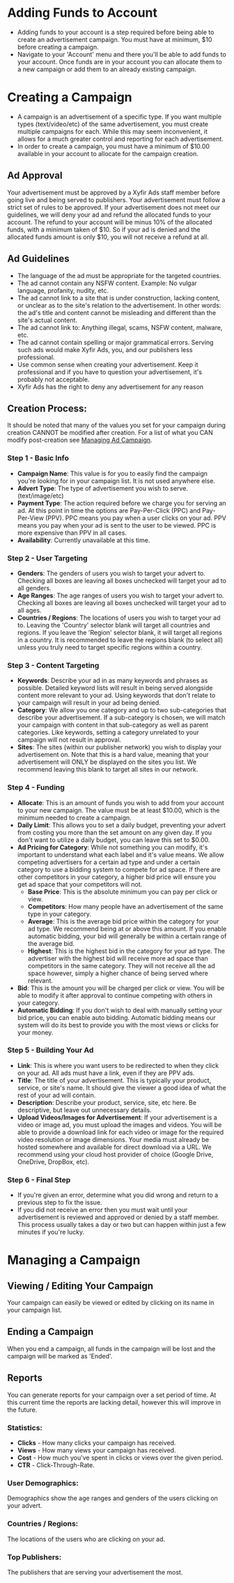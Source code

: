 # Adding Funds to Account
- Adding funds to your account is a step required before being able to create an advertisement campaign. You must have at minimum, $10 before creating a campaign.
- Navigate to your 'Account' menu and there you'll be able to add funds to your account. Once funds are in your account you can allocate them to a new campaign or add them to an already existing campaign.

# Creating a Campaign
- A campaign is an advertisement of a specific type. If you want multiple types (text/video/etc) of the same advertisement, you must create multiple campaigns for each. While this may seem inconvenient, it allows for a much greater control and reporting for each advertisement.
- In order to create a campaign, you must have a minimum of $10.00 available in your account to allocate for the campaign creation.

## Ad Approval
Your advertisement must be approved by a Xyfir Ads staff member before going live and being served to publishers. Your advertisement must follow a strict set of rules to be approved. If your advertisement does not meet our guidelines, we will deny your ad and refund the allocated funds to your account. The refund to your account will be minus 10% of the allocated funds, with a minimum taken of $10. So if your ad is denied and the allocated funds amount is only $10, you will not receive a refund at all.

## Ad Guidelines
- The language of the ad must be appropriate for the targeted countries.
- The ad cannot contain any NSFW content. Example: No vulgar language, profanity, nudity, etc.
- The ad cannot link to a site that is under construction, lacking content, or unclear as to the site's relation to the advertisement. In other words: the ad's title and content cannot be misleading and different than the site's actual content.
- The ad cannot link to: Anything illegal, scams, NSFW content, malware, etc.
- The ad cannot contain spelling or major grammatical errors. Serving such ads would make Xyfir Ads, you, and our publishers less professional.
- Use common sense when creating your advertisement. Keep it professional and if you have to question your advertisement, it's probably not acceptable.
- Xyfir Ads has the right to deny any advertisement for any reason

## Creation Process:
It should be noted that many of the values you set for your campaign during creation CANNOT be modified after creation. For a list of what you CAN modify post-creation see [Managing Ad Campaign](#ManagingAdCampaign).

### Step 1 - Basic Info
- **Campaign Name**: This value is for you to easily find the campaign you're looking for in your campaign list. It is not used anywhere else.
- **Advert Type**: The type of advertisement you wish to serve. (text/image/etc)
- **Payment Type**: The action required before we charge you for serving an ad. At this point in time the options are Pay-Per-Click (PPC) and Pay-Per-View (PPV). PPC means you pay when a user clicks on your ad. PPV means you pay when your ad is sent to the user to be viewed. PPC is more expensive than PPV in all cases.
- **Availability**: Currently unavailable at this time.

### Step 2 - User Targeting
- **Genders**: The genders of users you wish to target your advert to. Checking all boxes are leaving all boxes unchecked will target your ad to all genders.
- **Age Ranges**: The age ranges of users you wish to target your advert to. Checking all boxes are leaving all boxes unchecked will target your ad to all ages.
- **Countries / Regions**: The locations of users you wish to target your ad to. Leaving the 'Country' selector blank will target all countries and regions. If you leave the 'Region' selector blank, it will target all regions in a country. It is recommended to leave the regions blank (to select all) unless you truly need to target specific regions within a country.

### Step 3 - Content Targeting
- **Keywords**: Describe your ad in as many keywords and phrases as possible. Detailed keyword lists will result in being served alongside content more relevant to your ad. Using keywords that don't relate to your campaign will result in your ad being denied.
- **Category**: We allow you one category and up to two sub-categories that describe your advertisement. If a sub-category is chosen, we will match your campaign with content in that sub-category as well as parent categories. Like keywords, setting a category unrelated to your campaign will not result in approval.
- **Sites**: The sites (within our publisher network) you wish to display your advertisement on. Note that this is a hard value, meaning that your advertisement will ONLY be displayed on the sites you list. We recommend leaving this blank to target all sites in our network.

### Step 4 - Funding
- **Allocate**: This is an amount of funds you wish to add from your account to your new campaign. The value must be at least $10.00, which is the minimum needed to create a campaign.
- **Daily Limit**: This allows you to set a daily budget, preventing your advert from costing you more than the set amount on any given day. If you don't want to utilize a daily budget, you can leave this set to $0.00.
- **Ad Pricing for Category**:
    While not something you can modify, it's important to understand what each label and it's value means. We allow competing advertisers for a certain ad type and under a certain category to use a bidding system to compete for ad space. If there are other competitors in your category, a higher bid price will ensure you get ad space that your competitors will not.
    - **Base Price**: This is the absolute minimum you can pay per click or view.
    - **Competitors**: How many people have an advertisement of the same type in your category.
    - **Average**: This is the average bid price within the category for your ad type. We recommend being at or above this amount. If you enable automatic bidding, your bid will generally be within a certain range of the average bid.
    - **Highest**: This is the highest bid in the category for your ad type. The advertiser with the highest bid will receive more ad space than competitors in the same category. They will not receive all the ad space however, simply a higher chance of being served where relevant.
- **Bid**: This is the amount you will be charged per click or view. You will be able to modify it after approval to continue competing with others in your category.
- **Automatic Bidding**: If you don't wish to deal with manually setting your bid price, you can enable auto bidding. Automatic bidding means our system will do its best to provide you with the most views or clicks for your money.

### Step 5 - Building Your Ad
- **Link**: This is where you want users to be redirected to when they click on your ad. All ads must have a link, even if they are PPV ads.
- **Title**: The title of your advertisement. This is typically your product, service, or site's name. It should give the viewer a good idea of what the rest of your ad will contain.
- **Description**: Describe your product, service, site, etc here. Be descriptive, but leave out unnecessary details.
- **Upload Videos/Images for Advertisement**: If your advertisement is a video or image ad, you must upload the images and videos. You will be able to provide a download link for each video or image for the required video resolution or image dimensions. Your media must already be hosted somewhere and available for direct download via a URL. We recommend using your cloud host provider of choice (Google Drive, OneDrive, DropBox, etc).

### Step 6 - Final Step
- If you're given an error, determine what you did wrong and return to a previous step to fix the issue.
- If you did not receive an error then you must wait until your advertisement is reviewed and approved or denied by a staff member. This process usually takes a day or two but can happen within just a few minutes if you're lucky.

# Managing a Campaign

## Viewing / Editing Your Campaign
Your campaign can easily be viewed or edited by clicking on its name in your campaign list.

## Ending a Campaign
When you end a campaign, all funds in the campaign will be lost and the campaign will be marked as 'Ended'.

## Reports
You can generate reports for your campaign over a set period of time. At this current time the reports are lacking detail, however this will improve in the future.

### Statistics:
- **Clicks** - How many clicks your campaign has received.
- **Views** - How many views your campaign has received.
- **Cost** - How much you've spent in clicks or views over the given period.
- **CTR** - Click-Through-Rate.

### User Demographics:
Demographics show the age ranges and genders of the users clicking on your advert.

### Countries / Regions:
The locations of the users who are clicking on your ad.

### Top Publishers:
The publishers that are serving your advertisement the most.